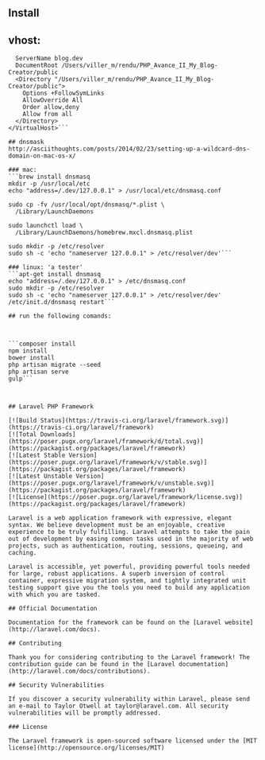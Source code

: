## Install

## vhost:
```<VirtualHost *.blog.dev:80>
  ServerName blog.dev
  DocumentRoot /Users/viller_m/rendu/PHP_Avance_II_My_Blog-Creator/public
  <Directory "/Users/viller_m/rendu/PHP_Avance_II_My_Blog-Creator/public">
    Options +FollowSymLinks
    AllowOverride All
    Order allow,deny
    Allow from all
  </Directory>
</VirtualHost>```

## dnsmask
http://asciithoughts.com/posts/2014/02/23/setting-up-a-wildcard-dns-domain-on-mac-os-x/

### mac:
```brew install dnsmasq
mkdir -p /usr/local/etc
echo "address=/.dev/127.0.0.1" > /usr/local/etc/dnsmasq.conf

sudo cp -fv /usr/local/opt/dnsmasq/*.plist \
  /Library/LaunchDaemons
  
sudo launchctl load \
  /Library/LaunchDaemons/homebrew.mxcl.dnsmasq.plist
  
sudo mkdir -p /etc/resolver
sudo sh -c 'echo "nameserver 127.0.0.1" > /etc/resolver/dev'```

### linux: 'a tester'
```apt-get install dnsmasq
echo "address=/.dev/127.0.0.1" > /etc/dnsmasq.conf
sudo mkdir -p /etc/resolver
sudo sh -c 'echo "nameserver 127.0.0.1" > /etc/resolver/dev'
/etc/init.d/dnsmasq restart```

## run the following comands:



```composer install
npm install
bower install
php artisan migrate --seed
php artisan serve
gulp```



## Laravel PHP Framework

[![Build Status](https://travis-ci.org/laravel/framework.svg)](https://travis-ci.org/laravel/framework)
[![Total Downloads](https://poser.pugx.org/laravel/framework/d/total.svg)](https://packagist.org/packages/laravel/framework)
[![Latest Stable Version](https://poser.pugx.org/laravel/framework/v/stable.svg)](https://packagist.org/packages/laravel/framework)
[![Latest Unstable Version](https://poser.pugx.org/laravel/framework/v/unstable.svg)](https://packagist.org/packages/laravel/framework)
[![License](https://poser.pugx.org/laravel/framework/license.svg)](https://packagist.org/packages/laravel/framework)

Laravel is a web application framework with expressive, elegant syntax. We believe development must be an enjoyable, creative experience to be truly fulfilling. Laravel attempts to take the pain out of development by easing common tasks used in the majority of web projects, such as authentication, routing, sessions, queueing, and caching.

Laravel is accessible, yet powerful, providing powerful tools needed for large, robust applications. A superb inversion of control container, expressive migration system, and tightly integrated unit testing support give you the tools you need to build any application with which you are tasked.

## Official Documentation

Documentation for the framework can be found on the [Laravel website](http://laravel.com/docs).

## Contributing

Thank you for considering contributing to the Laravel framework! The contribution guide can be found in the [Laravel documentation](http://laravel.com/docs/contributions).

## Security Vulnerabilities

If you discover a security vulnerability within Laravel, please send an e-mail to Taylor Otwell at taylor@laravel.com. All security vulnerabilities will be promptly addressed.

### License

The Laravel framework is open-sourced software licensed under the [MIT license](http://opensource.org/licenses/MIT)
